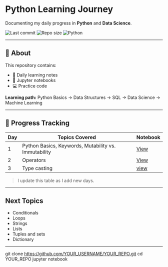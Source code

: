 # Python Learning Journey

Documenting my daily progress in **Python** and **Data Science**.

![Last commit](https://img.shields.io/github/last-commit/YOUR_USERNAME/YOUR_REPO)
![Repo size](https://img.shields.io/github/repo-size/YOUR_USERNAME/YOUR_REPO)
![Python](https://img.shields.io/badge/Python-3.x-blue)

---

## 📌 About
This repository contains:
- 📝 Daily learning notes  
- 📓 Jupyter notebooks  
- 💻 Practice code

**Learning path:** Python Basics → Data Structures → SQL → Data Science → Machine Learning

---

## 📅 Progress Tracking

| Day | Topics Covered | Notebook |
|-----|----------------|----------|
| 1   | Python Basics, Keywords, Mutability vs. Immutability | [View](Day_01_Python_Basics.ipynb) |
| 2   | Operators | [View](Day_02_Operators.ipynb) |
| 3   | Type casting | [view](Day_03_Typecasting.ipynb) |

> I update this table as I add new days.

---

##  Next Topics
- Conditionals
- Loops
- Strings
- Lists
- Tuples and sets
- Dictionary

---
git clone https://github.com/YOUR_USERNAME/YOUR_REPO.git
cd YOUR_REPO
jupyter notebook




<!--
**yuvrajchy/yuvrajchy** is a ✨ _special_ ✨ repository because its `README.md` (this file) appears on your GitHub profile.

Here are some ideas to get you started:

- 🔭 I’m currently working on ...
- 🌱 I’m currently learning ...
- 👯 I’m looking to collaborate on ...
- 🤔 I’m looking for help with ...
- 💬 Ask me about ...
- 📫 How to reach me: ...
- 😄 Pronouns: ...
- ⚡ Fun fact: ...
-->
